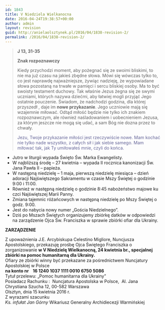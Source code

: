 ```yaml
---
id: 1843
title: V Niedziela Wielkanocna
date: 2016-04-24T19:38:57+00:00
author: admin
layout: revision
guid: http://anielaolsztynek.pl/2016/04/1838-revision-2/
permalink: /2016/04/1838-revision-2/
---
```

> **J 13, 31-35**
> 
> **Znak rozpoznawczy**
> 
> Kiedy przychodzi moment, aby pożegnać się ze swoimi bliskimi, to nie ma już czasu na jakieś zbędne słowa. Mówi się wówczas tylko to, co jest naprawdę najważniejsze, żywiąc nadzieję, że wypowiadane słowa pozostaną na trwałe w pamięci i sercu bliskiej osoby. Ma to być swoisty testament duchowy. Tak właśnie Jezus żegna się ze swymi uczniami, których nazywa dziećmi, aby łatwiej mogli przyjąć Jego ostatnie pouczenie. Świadom, że nadchodzi godzina, dla której przyszedł , daje im **nowe przykazanie**. Jego uczniowie mają się wzajemnie miłować. Odtąd miłość będzie nie tylko ich znakiem rozpoznawczym, ale również naśladowaniem i uobecnieniem Jezusa, za którym jeszcze nie mogą się udać, a sam Bóg nie dozna przez to chwały.
> 
> <span style="color: #666699;">Jezu, Twoje przykazanie miłości jest rzeczywiście nowe. Mam kochać nie tylko nade wszystko, z całych sił i jak siebie samego. Mam miłować tak, jak Ty umiłowałeś mnie, czyli do końca.</span>

  * Jutro w liturgii wypada Święto Św. Marka Ewangelisty.
  * W najbliższą środę &#8211; 27 kwietnia &#8211; wypada II rocznica kanonizacji Św. Jana Pawła II &#8211; papieża.
  * W następną niedzielę &#8211; 1 maja, pierwszą niedzielę miesiąca &#8211; dzień adoracji Najświętszego Sakramentu w czasie Mszy Świętej o godzinie 9:00 i 11:00.
  * Również w następną niedzielę o godzinie 8:45 nabożeństwo majowe ku czci Najświętszej Marii Panny.
  * Zmiana tajemnic różańcowych w następną niedzielę po Mszy Świętej o godz. 9:00.
  * Jest do nabycia nowy numer &#8222;Gościa Niedzielnego&#8221;.
  * Dziś po Mszach Świętych organizujemy zbiórkę datków w odpowiedzi na zarządzenie Ojca Św. Franciszka w sprawie zbiórki ofiar dla Ukrainy.

 **ZARZĄDZENIE**

Z upoważnienia J.E. Arcybiskupa Celestino Migliore, Nuncjusza Apostolskiego, przekazuję prośbę Ojca Świętego Franciszka o zorganizowanie **w V Niedzielę Wielkanocną, 24 kwietnia br., specjalnej zbiórki na pomoc humanitarną dla Ukrainy.**  
Ofiary ze zbiórki winny być przekazane za pośrednictwem Nuncjatury Apostolskiej w Polsce  
**na konto nr    16 1240 1037 1111 0010 6750 5086**  
Tytuł przelewu: „Pomoc humanitarna dla Ukrainy”  
Posiadacz Rachunku :  Nuncjatura Apostolska w Polsce,  Al. Jana Chrystiana Szucha 12, 00-582 Warszawa  
Olsztyn, dnia 15 kwietnia 2016 r.  
Z wyrazami szacunku  
_Ks. infułat Jan Górny_ Wikariusz Generalny Archidiecezji Warmińskiej